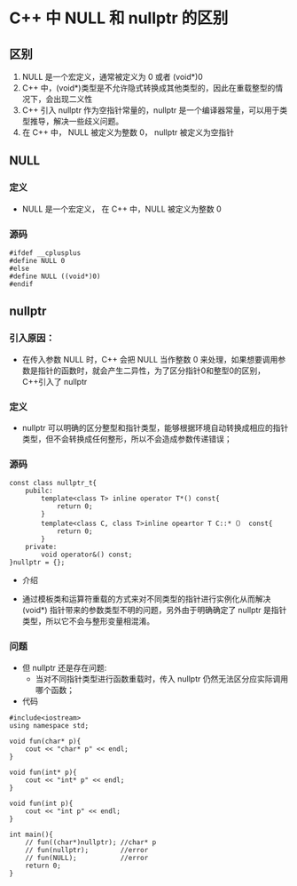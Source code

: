# C++ 中 NULL 和 nullptr 的区别

## 区别
1. NULL 是一个宏定义，通常被定义为 0 或者 (void*)0
2. C++ 中，(void*)类型是不允许隐式转换成其他类型的，因此在重载整型的情况下，会出现二义性
3. C++ 引入 nullptr 作为空指针常量的，nullptr 是一个编译器常量，可以用于类型推导，解决一些歧义问题。
4. 在 C++ 中， NULL 被定义为整数 0， nullptr 被定义为空指针

## NULL
### 定义
+ NULL 是一个宏定义， 在 C++ 中，NULL 被定义为整数 0

### 源码
```
#ifdef __cplusplus
#define NULL 0
#else
#define NULL ((void*)0)
#endif
```

## nullptr
### 引入原因：
+ 在传入参数 NULL 时，C++ 会把 NULL 当作整数 0 来处理，如果想要调用参数是指针的函数时，就会产生二异性，为了区分指针0和整型0的区别，C++引入了 nullptr

### 定义
+ nullptr 可以明确的区分整型和指针类型，能够根据环境自动转换成相应的指针类型，但不会转换成任何整形，所以不会造成参数传递错误；

### 源码
```
const class nullptr_t{
    pubilc:
        template<class T> inline operator T*() const{
            return 0;
        }
        template<class C, class T>inline opeartor T C::*（） const{
            return 0;
        }
    private:
        void operator&() const;
}nullptr = {};
```

+ 介绍
- 通过模板类和运算符重载的方式来对不同类型的指针进行实例化从而解决(void*) 指针带来的参数类型不明的问题，另外由于明确确定了 nullptr 是指针类型，所以它不会与整形变量相混淆。
### 问题
+ 但 nullptr 还是存在问题:
    - 当对不同指针类型进行函数重载时，传入 nullptr 仍然无法区分应实际调用哪个函数；
+ 代码
```
#include<iostream>
using namespace std;

void fun(char* p){
    cout << "char* p" << endl;
}

void fun(int* p){
    cout << "int* p" << endl;
}

void fun(int p){
    cout << "int p" << endl;
}

int main(){
    // fun((char*)nullptr); //char* p
    // fun(nullptr);        //error
    // fun(NULL);           //error
    return 0;
}        
```